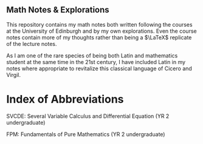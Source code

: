 Math Notes & Explorations
---

This repository contains my math notes both written following the courses at the University of Edinburgh and by my own explorations.
Even the course notes contain more of my thoughts rather than being a $\LaTeX$ replicate of the lecture notes.

As I am one of the rare species of being both Latin and mathematics student at the same time in the 21st century, I have included Latin in my notes where appropriate to revitalize this classical language of Cicero and Virgil.

# Index of Abbreviations
SVCDE: Several Variable Calculus and Differential Equation (YR 2 undergraduate)

FPM: Fundamentals of Pure Mathematics (YR 2 undergraduate)
